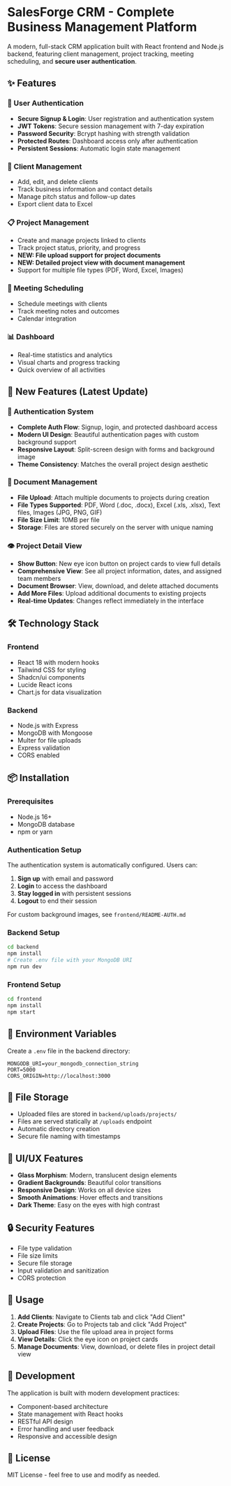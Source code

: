 # SalesForge CRM - Complete Business Management Platform

A modern, full-stack CRM application built with React frontend and Node.js backend, featuring client management, project tracking, meeting scheduling, and **secure user authentication**.

## ✨ Features

### 🔐 User Authentication
- **Secure Signup & Login**: User registration and authentication system
- **JWT Tokens**: Secure session management with 7-day expiration
- **Password Security**: Bcrypt hashing with strength validation
- **Protected Routes**: Dashboard access only after authentication
- **Persistent Sessions**: Automatic login state management

### 🏢 Client Management
- Add, edit, and delete clients
- Track business information and contact details
- Manage pitch status and follow-up dates
- Export client data to Excel

### 📋 Project Management
- Create and manage projects linked to clients
- Track project status, priority, and progress
- **NEW: File upload support for project documents**
- **NEW: Detailed project view with document management**
- Support for multiple file types (PDF, Word, Excel, Images)

### 📅 Meeting Scheduling
- Schedule meetings with clients
- Track meeting notes and outcomes
- Calendar integration

### 📊 Dashboard
- Real-time statistics and analytics
- Visual charts and progress tracking
- Quick overview of all activities

## 🚀 New Features (Latest Update)

### 🔐 Authentication System
- **Complete Auth Flow**: Signup, login, and protected dashboard access
- **Modern UI Design**: Beautiful authentication pages with custom background support
- **Responsive Layout**: Split-screen design with forms and background image
- **Theme Consistency**: Matches the overall project design aesthetic

### 📁 Document Management
- **File Upload**: Attach multiple documents to projects during creation
- **File Types Supported**: PDF, Word (.doc, .docx), Excel (.xls, .xlsx), Text files, Images (JPG, PNG, GIF)
- **File Size Limit**: 10MB per file
- **Storage**: Files are stored securely on the server with unique naming

### 👁️ Project Detail View
- **Show Button**: New eye icon button on project cards to view full details
- **Comprehensive View**: See all project information, dates, and assigned team members
- **Document Browser**: View, download, and delete attached documents
- **Add More Files**: Upload additional documents to existing projects
- **Real-time Updates**: Changes reflect immediately in the interface

## 🛠️ Technology Stack

### Frontend
- React 18 with modern hooks
- Tailwind CSS for styling
- Shadcn/ui components
- Lucide React icons
- Chart.js for data visualization

### Backend
- Node.js with Express
- MongoDB with Mongoose
- Multer for file uploads
- Express validation
- CORS enabled

## 📦 Installation

### Prerequisites
- Node.js 16+ 
- MongoDB database
- npm or yarn

### Authentication Setup
The authentication system is automatically configured. Users can:
1. **Sign up** with email and password
2. **Login** to access the dashboard
3. **Stay logged in** with persistent sessions
4. **Logout** to end their session

For custom background images, see `frontend/README-AUTH.md`

### Backend Setup
```bash
cd backend
npm install
# Create .env file with your MongoDB URI
npm run dev
```

### Frontend Setup
```bash
cd frontend
npm install
npm start
```

## 🔧 Environment Variables

Create a `.env` file in the backend directory:

```env
MONGODB_URI=your_mongodb_connection_string
PORT=5000
CORS_ORIGIN=http://localhost:3000
```

## 📁 File Storage

- Uploaded files are stored in `backend/uploads/projects/`
- Files are served statically at `/uploads` endpoint
- Automatic directory creation
- Secure file naming with timestamps

## 🎨 UI/UX Features

- **Glass Morphism**: Modern, translucent design elements
- **Gradient Backgrounds**: Beautiful color transitions
- **Responsive Design**: Works on all device sizes
- **Smooth Animations**: Hover effects and transitions
- **Dark Theme**: Easy on the eyes with high contrast

## 🔒 Security Features

- File type validation
- File size limits
- Secure file storage
- Input validation and sanitization
- CORS protection

## 📱 Usage

1. **Add Clients**: Navigate to Clients tab and click "Add Client"
2. **Create Projects**: Go to Projects tab and click "Add Project"
3. **Upload Files**: Use the file upload area in project forms
4. **View Details**: Click the eye icon on project cards
5. **Manage Documents**: View, download, or delete files in project detail view

## 🚧 Development

The application is built with modern development practices:
- Component-based architecture
- State management with React hooks
- RESTful API design
- Error handling and user feedback
- Responsive and accessible design

## 📄 License

MIT License - feel free to use and modify as needed.

